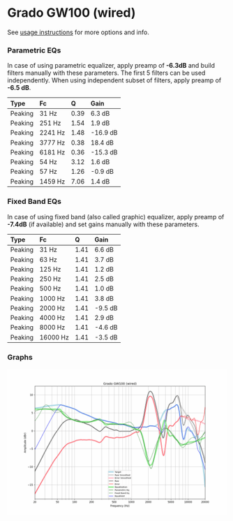# Grado GW100 (wired)
See [usage instructions](https://github.com/jaakkopasanen/AutoEq#usage) for more options and info.

### Parametric EQs
In case of using parametric equalizer, apply preamp of **-6.3dB** and build filters manually
with these parameters. The first 5 filters can be used independently.
When using independent subset of filters, apply preamp of **-6.5 dB**.

| Type    | Fc      |    Q | Gain     |
|:--------|:--------|:-----|:---------|
| Peaking | 31 Hz   | 0.39 | 6.3 dB   |
| Peaking | 251 Hz  | 1.54 | 1.9 dB   |
| Peaking | 2241 Hz | 1.48 | -16.9 dB |
| Peaking | 3777 Hz | 0.38 | 18.4 dB  |
| Peaking | 6181 Hz | 0.36 | -15.3 dB |
| Peaking | 54 Hz   | 3.12 | 1.6 dB   |
| Peaking | 57 Hz   | 1.26 | -0.9 dB  |
| Peaking | 1459 Hz | 7.06 | 1.4 dB   |

### Fixed Band EQs
In case of using fixed band (also called graphic) equalizer, apply preamp of **-7.4dB**
(if available) and set gains manually with these parameters.

| Type    | Fc       |    Q | Gain    |
|:--------|:---------|:-----|:--------|
| Peaking | 31 Hz    | 1.41 | 6.6 dB  |
| Peaking | 63 Hz    | 1.41 | 3.7 dB  |
| Peaking | 125 Hz   | 1.41 | 1.2 dB  |
| Peaking | 250 Hz   | 1.41 | 2.5 dB  |
| Peaking | 500 Hz   | 1.41 | 1.0 dB  |
| Peaking | 1000 Hz  | 1.41 | 3.8 dB  |
| Peaking | 2000 Hz  | 1.41 | -9.5 dB |
| Peaking | 4000 Hz  | 1.41 | 2.9 dB  |
| Peaking | 8000 Hz  | 1.41 | -4.6 dB |
| Peaking | 16000 Hz | 1.41 | -3.5 dB |

### Graphs
![](./Grado%20GW100%20(wired).png)
